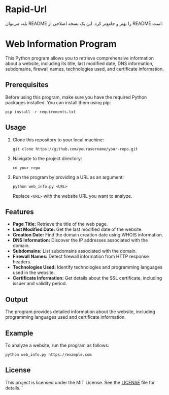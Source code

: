 # Rapid-Url

بله، می‌توان README را بهتر و جامع‌تر کرد. این یک نسخه اصلاحی از README است:


# Web Information Program

This Python program allows you to retrieve comprehensive information about a website, including its title, last modified date, DNS information, subdomains, firewall names, technologies used, and certificate information.

## Prerequisites

Before using this program, make sure you have the required Python packages installed. You can install them using pip:

```
pip install -r requirements.txt
```

## Usage

1. Clone this repository to your local machine:

   ```
   git clone https://github.com/yourusername/your-repo.git
   ```

2. Navigate to the project directory:

   ```
   cd your-repo
   ```

3. Run the program by providing a URL as an argument:

   ```
   python web_info.py <URL>
   ```

   Replace `<URL>` with the website URL you want to analyze.

## Features

- **Page Title:** Retrieve the title of the web page.
- **Last Modified Date:** Get the last modified date of the website.
- **Creation Date:** Find the domain creation date using WHOIS information.
- **DNS Information:** Discover the IP addresses associated with the domain.
- **Subdomains:** List subdomains associated with the domain.
- **Firewall Names:** Detect firewall information from HTTP response headers.
- **Technologies Used:** Identify technologies and programming languages used in the website.
- **Certificate Information:** Get details about the SSL certificate, including issuer and validity period.

## Output

The program provides detailed information about the website, including programming languages used and certificate information.

## Example

To analyze a website, run the program as follows:

```
python web_info.py https://example.com
```

## License

This project is licensed under the MIT License. See the [LICENSE](LICENSE) file for details.
`
